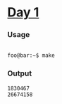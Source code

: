 # [Day 1](https://adventofcode.com/2024/day/1)

### Usage

```

foo@bar:~$ make

```

### Output

```
1830467
26674158
```